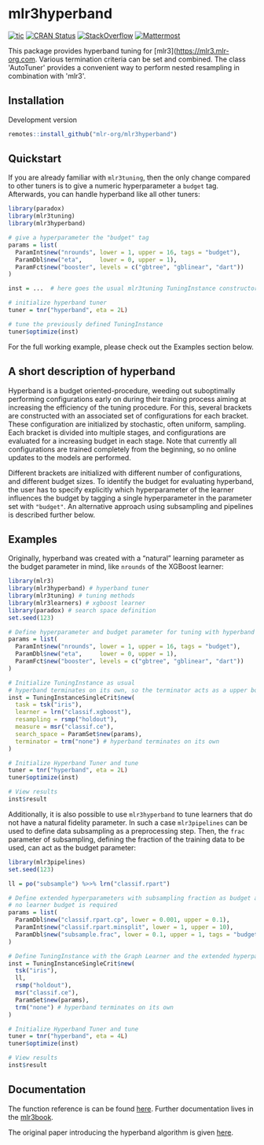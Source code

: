 # mlr3hyperband

<!-- badges: start -->
[![tic](https://github.com/mlr-org/mlr3hyperband/workflows/tic/badge.svg?branch=master)](https://github.com/mlr-org/mlr3hyperband/actions)
[![CRAN Status](https://www.r-pkg.org/badges/version-ago/mlr3hyperband)](https://cran.r-project.org/package=mlr3hyperband)
[![StackOverflow](https://img.shields.io/badge/stackoverflow-mlr3-orange.svg)](https://stackoverflow.com/questions/tagged/mlr3)
[![Mattermost](https://img.shields.io/badge/chat-mattermost-orange.svg)](https://lmmisld-lmu-stats-slds.srv.mwn.de/mlr_invite/)
<!-- badges: end -->

This package provides hyperband tuning for [mlr3](https://mlr3.mlr-org.com.
Various termination criteria can be set and combined. The class 'AutoTuner'
provides a convenient way to perform nested resampling in combination with
'mlr3'.

## Installation

Development version

``` r
remotes::install_github("mlr-org/mlr3hyperband")
```

## Quickstart

If you are already familiar with `mlr3tuning`, then the only change
compared to other tuners is to give a numeric hyperparameter a
`budget` tag. Afterwards, you can handle hyperband like all other
tuners:

``` r
library(paradox)
library(mlr3tuning)
library(mlr3hyperband)

# give a hyperparameter the "budget" tag
params = list(
  ParamInt$new("nrounds", lower = 1, upper = 16, tags = "budget"),
  ParamDbl$new("eta",     lower = 0, upper = 1),
  ParamFct$new("booster", levels = c("gbtree", "gblinear", "dart"))
)

inst = ...  # here goes the usual mlr3tuning TuningInstance constructor

# initialize hyperband tuner
tuner = tnr("hyperband", eta = 2L)

# tune the previously defined TuningInstance
tuner$optimize(inst)
```

For the full working example, please check out the Examples section
below.

## A short description of hyperband

Hyperband is a budget oriented-procedure, weeding out suboptimally
performing configurations early on during their training process aiming
at increasing the efficiency of the tuning procedure. For this, several
brackets are constructed with an associated set of configurations for
each bracket. These configuration are initialized by stochastic, often
uniform, sampling. Each bracket is divided into multiple stages, and
configurations are evaluated for a increasing budget in each stage. Note
that currently all configurations are trained completely from the
beginning, so no online updates to the models are performed.

Different brackets are initialized with different number of configurations, and
different budget sizes. To identify the budget for evaluating hyperband, the
user has to specify explicitly which hyperparameter of the learner influences
the budget by tagging a single hyperparameter in the parameter set with
`"budget"`. An alternative approach using subsampling and pipelines is described
further below.

## Examples

Originally, hyperband was created with a “natural” learning parameter as
the budget parameter in mind, like `nrounds` of the XGBoost learner:

``` r
library(mlr3)
library(mlr3hyperband) # hyperband tuner
library(mlr3tuning) # tuning methods
library(mlr3learners) # xgboost learner
library(paradox) # search space definition
set.seed(123)

# Define hyperparameter and budget parameter for tuning with hyperband
params = list(
  ParamInt$new("nrounds", lower = 1, upper = 16, tags = "budget"),
  ParamDbl$new("eta",     lower = 0, upper = 1),
  ParamFct$new("booster", levels = c("gbtree", "gblinear", "dart"))
)

# Initialize TuningInstance as usual
# hyperband terminates on its own, so the terminator acts as a upper bound
inst = TuningInstanceSingleCrit$new(
  task = tsk("iris"),
  learner = lrn("classif.xgboost"),
  resampling = rsmp("holdout"),
  measure = msr("classif.ce"),
  search_space = ParamSet$new(params),
  terminator = trm("none") # hyperband terminates on its own
)

# Initialize Hyperband Tuner and tune
tuner = tnr("hyperband", eta = 2L)
tuner$optimize(inst)

# View results
inst$result
```

Additionally, it is also possible to use `mlr3hyperband` to tune
learners that do not have a natural fidelity parameter. In such a case
`mlr3pipelines` can be used to define data subsampling as a
preprocessing step. Then, the `frac` parameter of subsampling, defining
the fraction of the training data to be used, can act as the budget
parameter:

``` r
library(mlr3pipelines)
set.seed(123)

ll = po("subsample") %>>% lrn("classif.rpart")

# Define extended hyperparameters with subsampling fraction as budget and hence
# no learner budget is required
params = list(
  ParamDbl$new("classif.rpart.cp", lower = 0.001, upper = 0.1),
  ParamInt$new("classif.rpart.minsplit", lower = 1, upper = 10),
  ParamDbl$new("subsample.frac", lower = 0.1, upper = 1, tags = "budget")
)

# Define TuningInstance with the Graph Learner and the extended hyperparams
inst = TuningInstanceSingleCrit$new(
  tsk("iris"),
  ll,
  rsmp("holdout"),
  msr("classif.ce"),
  ParamSet$new(params),
  trm("none") # hyperband terminates on its own
)

# Initialize Hyperband Tuner and tune
tuner = tnr("hyperband", eta = 4L)
tuner$optimize(inst)

# View results
inst$result
```

## Documentation

The function reference is can be found
[here](https://mlr3hyperband.mlr-org.com/reference/). Further
documentation lives in the [mlr3book](https://mlr3book.mlr-org.com/).

The original paper introducing the hyperband algorithm is given
[here](https://arxiv.org/abs/1603.06560).
